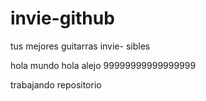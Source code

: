 # invie-github
tus mejores guitarras invie- sibles

hola mundo hola alejo
99999999999999999

trabajando repositorio
